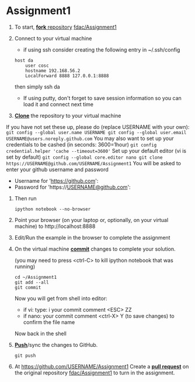 Assignment1
===========
1. To start, [**fork** repository][forking] [fdac/Assignment1][assignment]
1. Connect to your virtual machine
    * if using ssh consider creating the following entry in ~/.ssh/config

    ```
	host da
        user cosc
        hostname 192.168.56.2
        LocalForward 8888 127.0.0.1:8888
    ```
     then simply ssh da
    * If using putty, don't forget to save session information so you
    can load it and connect next time
1. [**Clone**][ref-clone] the repository to your virtual machine

  If you have not set these up, please do (replace USERNAME with your own):
    ```
	git config --global user.name USERNAME
	git config --global user.email USERNAME@users.noreply.github.com
    ```
  You may also want to set up your credentials to be cashed (in seconds: 3600=1hour)
    ```
	git config credential.helper 'cache --timeout=3600'
    ```
  Set up your default editor (vi is set by default)
    ```
	git config --global core.editor nano
	git clone https://USERNAME@github.com/USERNAME/Assignment1
    ```
   You will be asked to enter your github username and password	
   * Username for 'https://github.com': 
   * Password for 'https://USERNAME@github.com': 
1. Then run
    ```
	ipython notebook --no-browser
    ```
1. Point your browser (on your laptop or, optionally, on your virtual
   machine) to http://localhost:8888
1. Edit/Run the example in the browser to complete the assignment
1. On the virtual machine [**commit**][ref-commit] changes to complete your solution.

   (you may need to press \<ctrl-C\> to kill ipython notebook that was running)
    ```
	cd ~/Assignment1
	git add --all
	git commit
    ```
   Now you will get from shell into editor:
     * if vi: type: i your commit comment \<ESC\> ZZ
	 * if nano: your commit comment \<ctrl-X\> Y (to save changes)
       <enter> to confirm the file name

   Now back in the shell
1. [**Push**][ref-push]/sync the changes to GitHub.
    ```
	git push
    ```
1. At https://github.com/USERNAME/Assignment1
   Create a [**pull request**][pull-request] on the
   original repository [fdac/Assignment1][assignment]  to
   turn in the assignment.

<!-- Links -->
[assignment]: https://github.com/fdac/Assignment1
[forking]: https://guides.github.com/activities/forking/
[ref-clone]: http://gitref.org/creating/#clone
[ref-commit]: http://gitref.org/basic/#commit
[ref-push]: http://gitref.org/remotes/#push
[pull-request]: https://help.github.com/articles/creating-a-pull-request


